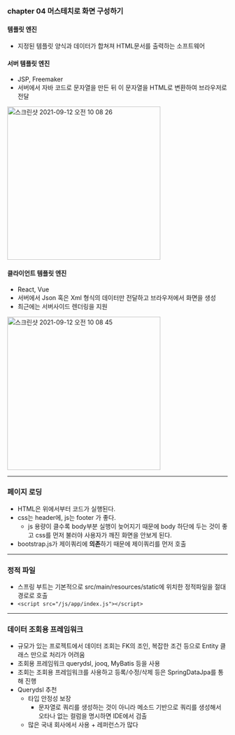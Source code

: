 ### chapter 04 머스테치로 화면 구성하기  

#### 템플릿 엔진 
- 지정된 템플릿 양식과 데이터가 합쳐져 HTML문서를 출력하는 소프트웨어  

#### 서버 템플릿 엔진
- JSP, Freemaker
- 서버에서 자바 코드로 문자열을 만든 뒤 이 문자열을 HTML로 변환하여 브라우저로 전달  
<img width="350" alt="스크린샷 2021-09-12 오전 10 08 26" src="https://user-images.githubusercontent.com/45681372/132967412-add120e3-3d4f-401f-910d-fdf8990293e0.png">

#### 클라이언트 템플릿 엔진 
- React, Vue  
- 서버에서 Json 혹은 Xml 형식의 데이터만 전달하고 브라우저에서 화면을 생성  
- 최근에는 서버사이드 렌더링을 지원
<img width="350" alt="스크린샷 2021-09-12 오전 10 08 45" src="https://user-images.githubusercontent.com/45681372/132967421-a4367fda-b901-4d73-8954-69f87b581226.png">

---
### 페이지 로딩
- HTML은 위에서부터 코드가 실행된다.
- css는 header에, js는 footer 가 좋다.
  - js 용량이 클수록 body부분 실행이 늦어지기 때문에 body 하단에 두는 것이 좋고 css를 먼저 불러야 사용자가 깨진 화면을 안보게 된다. 
- bootstrap.js가 제이쿼리에 **의존**하기 때문에 제이쿼리를 먼저 호출

---
### 정적 파일
- 스프링 부트는 기본적으로 src/main/resources/static에 위치한 정적파일을 절대경로로 호출    
- `<script src="/js/app/index.js"></script>`

---
### 데이터 조회용 프레임워크
- 규모가 있는 프로젝트에서 데이터 조회는 FK의 조인, 복잡한 조건 등으로 Entity 클래스 만으로 처리가 어려움
- 조회용 프레임워크 querydsl, jooq, MyBatis 등을 사용
- 조회는 조회용 프레임워크를 사용하고 등록/수정/삭제 등은 SpringDataJpa를 통해 진행
- Querydsl 추천
  - 타입 안정성 보장
    - 문자열로 쿼리를 생성하는 것이 아니라 메소드 기반으로 쿼리를 생성해서 오타나 없는 컬럼을 명시하면 IDE에서 검출
  - 많은 국내 회사에서 사용 + 레퍼런스가 많다

